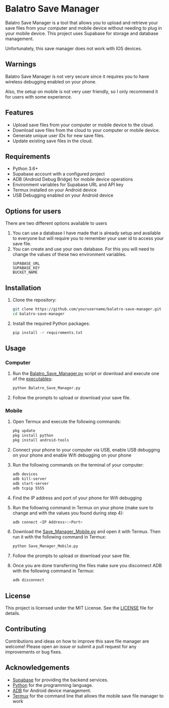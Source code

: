 # Balatro Save Manager

Balatro Save Manager is a tool that allows you to upload and retrieve your save files from your computer and mobile device without needing to plug in your mobile device. This project uses Supabase for storage and database management.

Unfortunately, this save manager does not work with IOS devices.

## Warnings
Balatro Save Manager is not very secure since it requires you to have wireless debugging enabled on your phone.

Also, the setup on mobile is not very user friendly, so I only recommend it for users with some experience.

## Features

- Upload save files from your computer or mobile device to the cloud.
- Download save files from the cloud to your computer or mobile device.
- Generate unique user IDs for new save files.
- Update existing save files in the cloud.

## Requirements

- Python 3.6+
- Supabase account with a configured project
- ADB (Android Debug Bridge) for mobile device operations
- Environment variables for Supabase URL and API key
- Termux installed on your Android device
- USB Debugging enabled on your Android device

## Options for users
There are two different options available to users
1. You can use a database I have made that is already setup and available to everyone but will require you to remember your user id to access your save file.
2. You can create and use your own database. For this you will need to change the values of these two environment variables.
   ```env
   SUPABASE_URL
   SUPABASE_KEY
   BUCKET_NAME
   ```

## Installation

1. Clone the repository:
    ```sh
    git clone https://github.com/yourusername/balatro-save-manager.git
    cd balatro-save-manager
    ```

2. Install the required Python packages:
    ```sh
    pip install -r requirements.txt
    ```

## Usage

### Computer

1. Run the [Balatro_Save_Manager.py](https://github.com/OliBigo/balatro-save-manager/blob/main/Balatro_Save_Manager.py) script or download and execute one of the [executables](https://github.com/OliBigo/balatro-save-manager/releases):
    ```sh
    python Balatro_Save_Manager.py
    ```

2. Follow the prompts to upload or download your save file.

### Mobile

1. Open Termux and execute the following commands:
   ```sh
   pkg update
   pkg install python
   pkg install android-tools
   ```

2. Connect your phone to your computer via USB, enable USB debugging on your phone and enable Wifi debugging on your phone
   
3. Run the following commands on the terminal of your computer:
   ```sh
   adb devices
   adb kill-server
   adb start-server
   adb tcpip 5555
   ```

4. Find the IP address and port of your phone for Wifi debugging
5. Run the following command in Termux on your phone (make sure to change <IP Address> and <Port> with the values you found during step 4):
   ```sh
   adb connect <IP Address>:<Port>
   ```

6. Download the [Save_Manager_Mobile.py](https://github.com/OliBigo/balatro-save-manager/blob/main/Save_Manager_Mobile.py) and open it with Termux. Then run it with the following command in Termux:
    ```sh
    python Save_Manager_Mobile.py
    ```

7. Follow the prompts to upload or download your save file.
8. Once you are done transferring the files make sure you disconnect ADB with the following command in Termux:
   ```sh
   adb disconnect
   ```

## License

This project is licensed under the MIT License. See the [LICENSE](https://github.com/OliBigo/balatro-save-manager/blob/main/LICENSE) file for details.

## Contributing

Contributions and ideas on how to improve this save file manager are welcome! Please open an issue or submit a pull request for any improvements or bug fixes.

## Acknowledgements

- [Supabase](https://supabase.io/) for providing the backend services.
- [Python](https://www.python.org/) for the programming language.
- [ADB](https://developer.android.com/studio/command-line/adb) for Android device management.
- [Termux](https://termux.dev/en/) for the command line that allows the mobile save file manager to work
